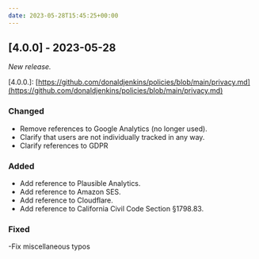 ```yaml
---
date: 2023-05-28T15:45:25+00:00
---
```


## \[4.0.0\] - 2023-05-28

_New release._

\[4.0.0.\]: [https://github.com/donaldjenkins/policies/blob/main/privacy.md](https://github.com/donaldjenkins/policies/blob/main/privacy.md)

### Changed

- Remove references to Google Analytics (no longer used).
- Clarify that users are not individually tracked in any way.
- Clarify references to GDPR

### Added

- Add reference to Plausible Analytics.
- Add reference to Amazon SES.
- Add reference to Cloudflare.
- Add reference to California Civil Code Section §1798.83.

### Fixed

-Fix miscellaneous typos
